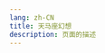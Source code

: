 ```yaml
---
lang: zh-CN  
title: 天马座幻想  
description: 页面的描述
---
```



<MusicPlayer musicId="26584819" :lyricData="lyricData" musicSrc="https://oss-xuxin.oss-cn-beijing.aliyuncs.com/blog/music/MAKE-UP%2C%E5%B1%B1%E7%94%B0%E4%BF%A1%E5%A4%AB%20-%20%E3%83%9A%E3%82%AC%E3%82%B5%E3%82%B9%E5%B9%BB%E6%83%B3.mp3" style="margin:0 auto"></MusicPlayer>

<br>


<script>
export default {
    data() {
        return {
          lyricData: {
                "id":"26584819",
                "title":"ペガサス幻想",
                "artist":"MAKE-UP",
                "album":"聖闘士星矢",
                "cover":"https://p1.music.126.net/5To0laItcc_PXxY8WNyauQ==/4446425022736417.jpg?param=250y250",
                "lyric":"[00:00.000] 作词 : 竜真知子\n[00:01.000] 作曲 : 松泽浩明/山田信夫\n[00:02.000] 编曲 : MAKE-UP\n[00:06.400]抱きしめた 心の小宇宙(コスモ)\n[00:19.140]熱く 燃やせ 奇跡を起こせ\n[00:24.660]傷ついた ままじゃいないと\n[00:30.610]誓い合った 遥かな銀河\n[00:37.540]ペガサス幻想(ファンタジー) そうさ 夢だけは\n[00:42.420]誰も奪えない 心の翼だから\n[00:48.370]聖闘士星矢 少年はみんな\n[00:53.980]聖闘士星矢 明日の勇者 OH YEAH!\n[00:59.900]聖闘士星矢 ぺガサスのように\n[01:05.670]聖闘士星矢 今こそ はばたけ\n[01:20.920]どこまでも 輝く空に\n[01:26.830]お前だけの 星座を目指せ\n[01:32.790]その日まで 負けられないさ\n[01:38.480]命赌けて 挑んだバトル\n[01:45.610]ペガサス幻想(ファンタジー) 誰もが 夢見る\n[01:50.460]自由という 翼広げ 駆けてゆけ\n[01:56.300]聖闘士星矢 少年はみんな\n[02:02.110]聖闘士星矢 孤独な戦士 OH YEAH!\n[02:07.960]聖闘士星矢 ぺガサスのように\n[02:13.660]聖闘士星矢 今こそ はばたけ\n[02:42.070]ペガサス幻想(ファンタジー) そうさ 夢だけは\n[02:46.900]誰も奪えない 心の翼だから\n[02:55.800]聖闘士星矢 少年はみんな\n[03:01.390]聖闘士星矢 明日の勇者 OH YEAH!\n[03:07.400]聖闘士星矢 ぺガサスのように\n[03:13.040]聖闘士星矢 今こそ はばたけ\n",
                "sub_lyric":"[by:枫紫痕]\n[00:06.400]紧紧拥抱 心灵的小宇宙\n[00:19.140]炽热燃烧 唤发奇迹\n[00:24.660]不能就这样的受伤\n[00:30.610]互相发誓过的 在遥远的银河\n[00:37.540]天马座的幻想 没错 只有梦想\n[00:42.420]是谁也夺不走的 因为这是心灵的翅膀\n[00:48.370]圣斗士星矢 少年的我们\n[00:53.980]圣斗士星矢 明天的勇者 OH YEAH!\n[00:59.900]圣斗士星矢 就像天马一样\n[01:05.670]圣斗士星矢 现在就 展翅高飞吧\n[01:20.920]无论到哪里都是 闪耀的星空\n[01:26.830]向着只属于你的星座\n[01:32.790]直到那一天为止 决不能认输\n[01:38.480]赌上生命去挑战\n[01:45.610]天马座的幻想 谁都可以梦见\n[01:50.460]展开自由的翅膀 翱翔吧\n[01:56.300]圣斗士星矢 少年的我们\n[02:02.110]圣斗士星矢 孤独的战士 OH YEAH!\n[02:07.960]圣斗士星矢 就像天马一样\n[02:13.660]圣斗士星矢 现在就 展翅高飞吧\n[02:42.070]天马座的幻想 没错 只有梦想\n[02:46.900]是谁也夺不走的 因为这是心灵的翅膀\n[02:55.800]圣斗士星矢 少年的我们\n[03:01.390]圣斗士星矢 明天的勇者 OH YEAH!\n[03:07.400]圣斗士星矢 就像天马一样\n[03:13.040]圣斗士星矢 现在就 展翅高飞吧\n",
                "link":"https://music.163.com/song/media/outer/url?id=26584819",
                "served":false,
                "cached":true
            }
        }
    }
}
</script>

<Comment></Comment>
